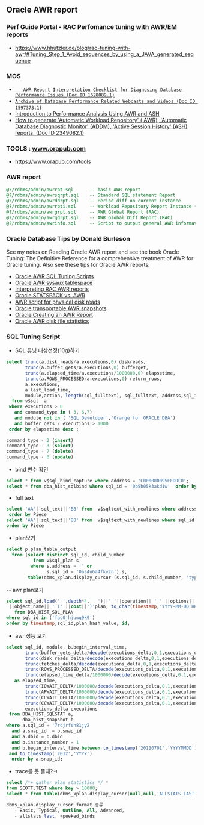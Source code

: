 ## Oracle AWR report
### Perf Guide Portal - RAC Perfomance tuning with AWR/EM reports
* https://www.hhutzler.de/blog/rac-tuning-with-awr/#Tuning_Step_1_Avoid_sequences_by_using_a_JAVA_generated_sequence

### MOS 
* [``	AWR Report Interpretation Checklist for Diagnosing Database Performance Issues (Doc ID 1628089.1)``](https://support.oracle.com/epmos/faces/DocumentDisplay?_afrLoop=253941980006798&id=1628089.1&displayIndex=5&_afrWindowMode=0&_adf.ctrl-state=hhpe3qlm4_166#aref_section31)
* [``Archive of Database Performance Related Webcasts and Videos (Doc ID 1597373.1``)](https://support.oracle.com/epmos/faces/DocumentDisplay?_afrLoop=254265968004134&parent=DOCUMENT&sourceId=1628089.1&id=1597373.1&_afrWindowMode=0&_adf.ctrl-state=hhpe3qlm4_264)
* [Introduction to Performance Analysis Using AWR and ASH](http://education.oracle.com/pls/web_prod-plq-dad/db_pages.getpage?page_id=721&get_params=streamId:21)
* [How to generate 'Automatic Workload Repository' ( AWR), 'Automatic Database Diagnostic Monitor' (ADDM), 'Active Session History' (ASH) reports. (Doc ID 2349082.1)](https://support.oracle.com/epmos/faces/DocumentDisplay?_afrLoop=253954498490732&id=2349082.1&displayIndex=10&_afrWindowMode=0&_adf.ctrl-state=hhpe3qlm4_215#aref_section21)
### TOOLS : www.orapub.com
* https://www.orapub.com/tools

### AWR report

```sql
@?/rdbms/admin/awrrpt.sql      -- basic AWR report
@?/rdbms/admin/awrsqrpt.sql    -- Standard SQL statement Report
@?/rdbms/admin/awrddrpt.sql    -- Period diff on current instance
@?/rdbms/admin/awrrpti.sql     -- Workload Repository Report Instance (RAC)
@?/rdbms/admin/awrgrpt.sql     -- AWR Global Report (RAC)
@?/rdbms/admin/awrgdrpt.sql    -- AWR Global Diff Report (RAC)
@?/rdbms/admin/awrinfo.sql     -- Script to output general AWR information
```

### Oracle Database Tips by Donald Burleson
See my notes on Reading Oracle AWR report and see the book Oracle Tuning: The Definitive Reference for a comprehensive treatment of AWR for Oracle tuning.  Also see these tips for Oracle AWR reports:

* [Oracle AWR SQL Tuning Scripts](http://www.dba-oracle.com/art_orafaq_awr_sql_tuning.htm)
* [Oracle AWR sysaux tablespace](http://www.fast-track.cc/t_awr_workload_sysaux_tablespaces.htm)
* [Interpreting RAC AWR reports](http://www.dba-oracle.com/t_rac_statspack_awr_report_tips.htm)
* [Oracle STATSPACK vs. AWR](http://www.fast-track.cc/t_statspack_awr.htm)
* [AWR script for physical disk reads](http://www.dba-oracle.com/art_orafaq_awr_disk_reads.htm)
* [Oracle transportable AWR snapshots](http://www.rampant-books.com/art_oracle_awr_transportable_snapshots.htm)
* [Oracle Creating an AWR Report](http://www.dba-oracle.com/oracle10g_tuning/t_oracle_creating_awr_report_awrrpt.htm)
* [Oracle AWR disk file statistics](http://www.praetoriate.com/t_awr_disk_file_statistics.htm)

### SQL Tuning Script
* SQL 튜닝 대상선정(10g)하기

```sql
select trunc(a.disk_reads/a.executions,0) diskreads,
       trunc(a.buffer_gets/a.executions,0) bufferget, 
       trunc(a.elapsed_time/a.executions/1000000,0) elapsetime,
       trunc(a.ROWS_PROCESSED/a.executions,0) return_rows,
       a.executions,
       a.last_load_time,
       module,action, length(sql_fulltext), sql_fulltext, address,sql_id,parsing_schema_name
  from v$sql  a 
 where executions > 0
   and command_type in ( 3, 6,7)
   and module not in ( 'SQL Developer','Orange for ORACLE DBA')
   and buffer_gets / executions > 1000
 order by elapsetime desc ;
  
command_type - 2 (insert)
command_type - 3 (select)
command_type - 7 (delete)
command_type - 6 (update)

```

* bind 변수 확인
```sql
select * from v$sql_bind_capture where address = 'C000000095EFDDC0';
select * from dba_hist_sqlbind where sql_id = '0b5b05k3akd1w'  order by snap_id desc, position;

```
* full text

```sql
select 'AA'||sql_text||'BB' from  v$sqltext_with_newlines where address = 'C000000095EFDDC0'
 order by Piece
select 'AA'||sql_text||'BB' from  v$sqltext_with_newlines where sql_id = 'gzcf51wp0pqxt' 
order by Piece
```

* plan보기

```sql
select p.plan_table_output
  from (select distinct sql_id, child_number
          from v$sql_plan s
         where s.address = '' or 
               s.sql_id = '0as4u6a4fky2n') s,
        table(dbms_xplan.display_cursor (s.sql_id, s.child_number, 'typical')) p;
```
--  awr plan보기

```sql
select sql_id,lpad(' ',depth*4,'  ')||' '||operation|| ' ' ||options|| ' '
 ||object_name|| ' (' ||cost||')'plan, to_char(timestamp,'YYYY-MM-DD HH24:MI:SS') as "date"
   from DBA_HIST_SQL_PLAN 
where sql_id in ('fac0jhjuwg9k9') 
order by timestamp,sql_id,plan_hash_value, id;

```

* awr 성능 보기

```sql
select sql_id, module, b.begin_interval_time,
       trunc(buffer_gets_delta/decode(executions_delta,0,1,executions_delta)) buffer_gets,
       trunc(disk_reads_delta/decode(executions_delta,0,1,executions_delta)) disk_reads,
       trunc(fetches_delta/decode(executions_delta,0,1,executions_delta)) fetchs,
       trunc(ROWS_PROCESSED_DELTA/decode(executions_delta,0,1,executions_delta)) ROWS_PROCESSED,
       trunc(elapsed_time_delta/1000000/decode(executions_delta,0,1,executions_delta)) 
   as elapsed_time,
       trunc(IOWAIT_DELTA/1000000/decode(executions_delta,0,1,executions_delta)) IOWAIT,
       trunc(APWAIT_DELTA/1000000/decode(executions_delta,0,1,executions_delta)) APWAIT,
       trunc(CLWAIT_DELTA/1000000/decode(executions_delta,0,1,executions_delta)) CLWAIT,
       trunc(CCWAIT_DELTA/1000000/decode(executions_delta,0,1,executions_delta)) CCWAIT,
       executions_delta executions
 from DBA_HIST_SQLSTAT a, 
      dba_hist_snapshot b
where a.sql_id = '7rcjrfsh81jy2'
  and a.snap_id  = b.snap_id
  and a.dbid = b.dbid
  and b.instance_number = 1
  and b.begin_interval_time between to_timestamp('20110701','YYYYMMDD')
 and to_timestamp('2012','YYYY')
  order by a.snap_id;
```
* trace를 못 뜰때?ㅋ 

```sql
select /*+ gather_plan_statistics */ * 
from SCOTT.TEST where key > 10000;
select * from table(dbms_xplan.display_cursor(null,null,'ALLSTATS LAST'));

dbms_xplan.display_cursor format 종류
   - Basic, Typical, Outline, All, Advanced, 
   - allstats last, +peeked_binds
 ```
   
